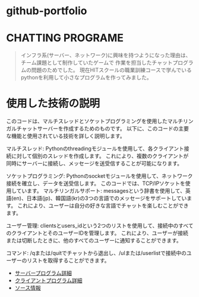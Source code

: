 # github-portfolio

# CHATTING PROGRAME
> インフラ系(サーバー、ネットワーク)に興味を持つようになった理由は、チーム課題として制作していたゲームで
> 作業を担当したチャットプログラムの問題のためでした。
> 現在HITスクールの職業訓練コースで学んでいるpythonを利用して小さなプログラムを作ってみました。

# 使用した技術の説明

このコードは、マルチスレッドとソケットプログラミングを使用したマルチリンガルチャットサーバーを作成するためのものです。
以下に、このコードの主要な機能と使用されている技術を詳しく説明します。

マルチスレッド: Pythonのthreadingモジュールを使用して、各クライアント接続に対して個別のスレッドを作成します。
              これにより、複数のクライアントが同時にサーバーに接続し、メッセージを送受信することが可能になります。

ソケットプログラミング: Pythonのsocketモジュールを使用して、ネットワーク接続を確立し、データを送受信します。
                      このコードでは、TCP/IPソケットを使用しています。
マルチリンガルサポート: messagesという辞書を使用して、英語(en)、日本語(jp)、韓国語(kr)の3つの言語でのメッセージをサポートしています。
                      これにより、ユーザーは自分の好きな言語でチャットを楽しむことができます。

ユーザー管理: clientsとusers_idという2つのリストを使用して、接続中のすべてのクライアントとそのユーザーIDを管理します。
            これにより、ユーザーが接続または切断したときに、他のすべてのユーザーに通知することができます。

コマンド: /qまたは/quitでチャットから退出し、/ulまたは/userlistで接続中のユーザーのリストを取得することができます。

- [サーバープログラム詳細](https://github.com/coff2r/github-portfolio/blob/main/ServerExplain.md)
- [クライアントプログラム詳細](https://github.com/coff2r/github-portfolio/blob/main/ClientExplain.md)
- [ソース情報](https://github.com/03kimu/github-portfolio/tree/main/Chatting)
